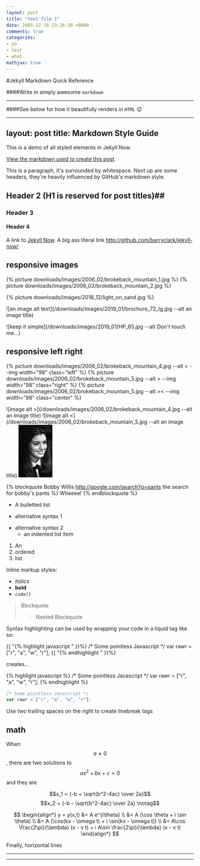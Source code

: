 ```yaml
---
layout: post
title: "test file 1"
date: 2005-12-18 23:26:38 +0800
comments: true
categories:
- yo
- test
- what
mathjax: true
---
```



#Jekyll Markdown Quick Reference


####Write in simply awesome `markdown`

--------------

####See below for how it beautifully renders in `HTML` 😉

---
layout: post
title: Markdown Style Guide
---

This is a demo of all styled elements in Jekyll Now.

[View the markdown used to create this post](https://raw.githubusercontent.com/barryclark/www.jekyllnow.com/gh-pages/_posts/2014-6-19-Markdown-Style-Guide.md).

This is a paragraph, it's surrounded by whitespace. Next up are some headers, they're heavily influenced by GitHub's markdown style.

## Header 2 (H1 is reserved for post titles)##

### Header 3

#### Header 4

A link to [Jekyll Now](http://github.com/barryclark/jekyll-now/). A big ass literal link <http://github.com/barryclark/jekyll-now/>

## responsive images

{% picture downloads/images/2006_02/brokeback_mountain_1.jpg %}
{% picture downloads/images/2006_02/brokeback_mountain_2.jpg %}

{% picture downloads/images/2018_12/light_on_sand.jpg %}

![an image alt text](/downloads/images/2019_01/brochure_72_lg.jpg --alt an image title)

![keep it simple](/downloads/images/2019_01/HP_65.jpg --alt Don't touch me...)

## responsive left right
{% picture downloads/images/2006_02/brokeback_mountain_4.jpg --alt < --img width="98" class="left" %}
{% picture downloads/images/2006_02/brokeback_mountain_5.jpg --alt > --img width="98" class="right" %}
{% picture downloads/images/2006_02/brokeback_mountain_5.jpg --alt >< --img width="98" class="center" %}

![image alt >](/downloads/images/2006_02/brokeback_mountain_4.jpg --alt an image title)
![image alt <](/downloads/images/2006_02/brokeback_mountain_5.jpg --alt an image title)
![image alt ><](/downloads/images/2006_02/brokeback_mountain_6.jpg)

{% blockquote Bobby Willis http://google.com/search?q=pants the search for bobby's pants %}
Wheeee!
{% endblockquote %}

* A bulletted list
- alternative syntax 1
+ alternative syntax 2
  - an indented list item

1. An
2. ordered
3. list

Inline markup styles:

- _italics_
- **bold**
- `code()`

> Blockquote
>> Nested Blockquote

Syntax highlighting can be used by wrapping your code in a liquid tag like so:

{{ "{% highlight javascript " }}%}
/* Some pointless Javascript */
var rawr = ["r", "a", "w", "r"];
{{ "{% endhighlight " }}%}

creates...

{% highlight javascript %}
/* Some pointless Javascript */
var rawr = ["r", "a", "w", "r"];
{% endhighlight %}

```javascript
/* Some pointless Javascript */
var rawr = ["r", "a", "w", "r"];
```

Use two trailing spaces
on the right
to create linebreak tags

## math
When $$a \ne 0$$, there are two solutions to $$ax^2 + bx + c = 0$$ and they are

$$x_1 = {-b + \sqrt{b^2-4ac} \over 2a}$$
$$x_2 = {-b - \sqrt{b^2-4ac} \over 2a} \notag$$

$$ \begin{align*} y = y(x,t) &= A e^{i\theta} \\ &= A (\cos \theta + i \sin \theta) \\ &= A (\cos(kx - \omega t) + i \sin(kx - \omega t)) \\ &= A\cos \frac{2\pi}{\lambda} (x - v t) + i A\sin \frac{2\pi}{\lambda} (x - v t) \end{align*} $$


Finally, horizontal lines

----
****

